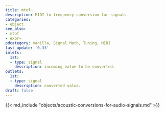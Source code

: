 ```yaml
---
title: mtof~
description: MIDI to frequency conversion for signals
categories:
- object
see_also:
- mtof
- expr~
pdcategory: vanilla, Signal Math, Tuning, MIDI
last_update: '0.33'
inlets:
  1st:
  - type: signal
    description: incoming value to be converted.
outlets:
  1st:
  - type: signal
    description: converted value.
draft: false
---
```

{{< md_include "objects/acoustic-conversions-for-audio-signals.md" >}}
